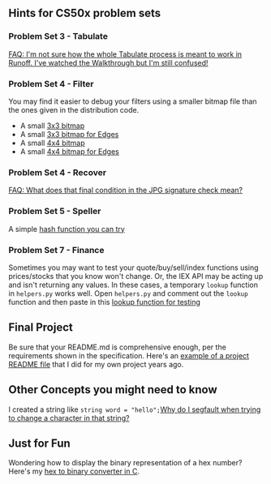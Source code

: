 ## Hints for CS50x problem sets

### Problem Set 3 - Tabulate

[FAQ: I'm not sure how the whole Tabulate process is meant to work in Runoff. I've watched the Walkthrough but I'm still confused!](tabulate.md)


### Problem Set 4 - Filter

You may find it easier to debug your filters using a smaller bitmap file than the ones given in the distribution code.

* A small [3x3 bitmap](3x3.bmp) 
* A small [3x3 bitmap for Edges](3e.bmp)
* A small [4x4 bitmap](4x4.bmp)
* A small [4x4 bitmap for Edges](4e.bmp)

### Problem Set 4 - Recover

[FAQ: What does that final condition in the JPG signature check mean?](bitwise.md)


### Problem Set 5 - Speller

A simple [hash function you can try](hash.c)

### Problem Set 7 - Finance

Sometimes you may want to test your quote/buy/sell/index functions using prices/stocks that you know won't change.  Or, the IEX API may be acting up and isn't returning any values.  In these cases, a temporary `lookup` function in `helpers.py` works well.  Open `helpers.py` and comment out the `lookup` function and then paste in this [lookup function for testing](lookup_finance.py)


## Final Project

Be sure that your README.md is comprehensive enough, per the requirements shown in the specification.  Here's an [example of a project README file](finalproject_sampleREADME.md) that I did for my own project years ago. 

## Other Concepts you might need to know

I created a string like `string word = "hello";`[Why do I segfault when trying to change a character in that string?](stringliteral.md)

## Just for Fun ##

Wondering how to display the binary representation of a hex number?  Here's my [hex to binary converter in C](hexbin.c).
